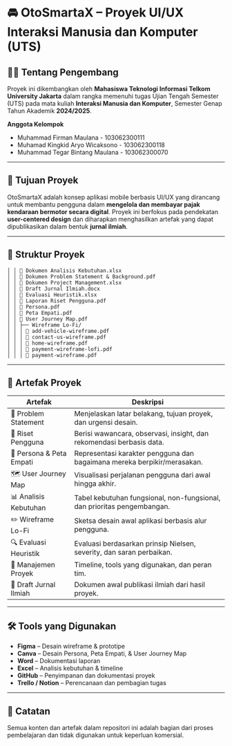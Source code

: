 # 🚘 OtoSmartaX – Proyek UI/UX Interaksi Manusia dan Komputer (UTS)

## 👨‍💻 Tentang Pengembang

Proyek ini dikembangkan oleh **Mahasiswa Teknologi Informasi Telkom University Jakarta** dalam rangka memenuhi tugas Ujian Tengah Semester (UTS) pada mata kuliah **Interaksi Manusia dan Komputer**, Semester Genap Tahun Akademik **2024/2025**.

**Anggota Kelompok**
- Muhammad Firman Maulana - 103062300111
- Muhamad Kingkid Aryo Wicaksono - 103062300118
- Muhammad Tegar Bintang Maulana - 103062300070

---

## 🧠 Tujuan Proyek

OtoSmartaX adalah konsep aplikasi mobile berbasis UI/UX yang dirancang untuk membantu pengguna dalam **mengelola dan membayar pajak kendaraan bermotor secara digital**. Proyek ini berfokus pada pendekatan **user-centered design** dan diharapkan menghasilkan artefak yang dapat dipublikasikan dalam bentuk **jurnal ilmiah**.

---

## 📁 Struktur Proyek

```
│ │ 📄 Dokumen Analisis Kebutuhan.xlsx
│ │ 📄 Dokumen Problem Statement & Background.pdf
│ │ 📄 Dokumen Project Management.xlsx
│ │ 📄 Draft Jurnal Ilmiah.docx
│ │ 📄 Evaluasi Heuristik.xlsx
│ │ 📄 Laporan Riset Pengguna.pdf
│ │ 📄 Persona.pdf
│ │ 📄 Peta Empati.pdf
│ │ 📄 User Journey Map.pdf
│ │ ├── Wireframe Lo-Fi/
│ │ │ 📄 add-vehicle-wireframe.pdf
│ │ │ 📄 contact-us-wireframe.pdf
│ │ │ 📄 home-wireframe.pdf
│ │ │ 📄 payment-wireframe-lofi.pdf
│ │ │ 📄 payment-wireframe.pdf
```
---

## 📝 Artefak Proyek

| Artefak                     | Deskripsi                                                                 |
|----------------------------|--------------------------------------------------------------------------|
| 📄 Problem Statement        | Menjelaskan latar belakang, tujuan proyek, dan urgensi desain.           |
| 📄 Riset Pengguna           | Berisi wawancara, observasi, insight, dan rekomendasi berbasis data.     |
| 👤 Persona & Peta Empati    | Representasi karakter pengguna dan bagaimana mereka berpikir/merasakan. |
| 🗺️ User Journey Map         | Visualisasi perjalanan pengguna dari awal hingga akhir.                  |
| 📊 Analisis Kebutuhan       | Tabel kebutuhan fungsional, non-fungsional, dan prioritas pengembangan. |
| ✏️ Wireframe Lo-Fi         | Sketsa desain awal aplikasi berbasis alur pengguna.                      |
| 🔍 Evaluasi Heuristik       | Evaluasi berdasarkan prinsip Nielsen, severity, dan saran perbaikan.     |
| 📆 Manajemen Proyek         | Timeline, tools yang digunakan, dan peran tim.                           |
| 📘 Draft Jurnal Ilmiah      | Dokumen awal publikasi ilmiah dari hasil proyek.                         |

---

## 🛠️ Tools yang Digunakan

- **Figma** – Desain wireframe & prototipe
- **Canva** – Desain Persona, Peta Empati, & User Journey Map
- **Word** – Dokumentasi laporan
- **Excel** – Analisis kebutuhan & timeline
- **GitHub** – Penyimpanan dan dokumentasi proyek
- **Trello / Notion** – Perencanaan dan pembagian tugas

---

## 📌 Catatan

Semua konten dan artefak dalam repositori ini adalah bagian dari proses pembelajaran dan tidak digunakan untuk keperluan komersial.
